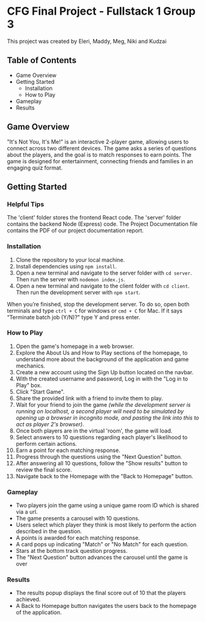 # CFG Final Project - Fullstack 1 Group 3

This project was created by Eleri, Maddy, Meg, Niki and Kudzai 

## Table of Contents
- Game Overview
- Getting Started
  - Installation
  - How to Play
- Gameplay
- Results

## Game Overview
"It's Not You, It's Me!" is an interactive 2-player game, allowing users to connect across two different devices. The game asks a series of questions about the players, and the goal is to match responses to earn points. The game is designed for entertainment, connecting friends and families in an engaging quiz format.

## Getting Started
### Helpful Tips
The 'client' folder stores the frontend React code. The 'server' folder contains the backend Node (Express) code. The Project Documentation file contains the PDF of our project documentation report.

### Installation
1. Clone the repository to your local machine.
2. Install dependencies using `npm install`.
3. Open a new terminal and navigate to the server folder with 
    `cd server`. Then run the server with 
    `nodemon index.js`.
4. Open a new terminal and navigate to the client folder with 
    `cd client`. Then run the development server with
    `npm start`.

When you’re finished, stop the development server. To do so, open both terminals and type `ctrl + C` for windows or `cmd + C` for Mac. If it says “Terminate batch job (Y/N)?" type Y and press enter.

### How to Play
1. Open the game's homepage in a web browser.
2. Explore the About Us and How to Play sections of the homepage, to understand more about the background of the application and game mechanics.
3. Create a new account using the Sign Up button located on the navbar.
4. With the created username and password, Log in with the "Log in to Play" box.
7. Click "Start Game".
8. Share the provided link with a friend to invite them to play.
9. Wait for your friend to join the game *(while the development server is running on localhost, a second player will need to be simulated by opening up a browser in incognito mode, and pasting the link into this to act as player 2's browser)*.
10. Once both players are in the virtual 'room', the game will load.
11. Select answers to 10 questions regarding each player's likelihood to perform certain actions.
12. Earn a point for each matching response.
13. Progress through the questions using the "Next Question" button.
14. After answering all 10 questions, follow the "Show results" button to review the final score.
15. Navigate back to the Homepage with the "Back to Homepage" button.

### Gameplay
- Two players join the game using a unique game room ID which is shared via a url.
- The game presents a carousel with 10 questions.
- Users select which player they think is most likely to perform the action described in the question.
- A points is awarded for each matching response.
- A card pops up indicating "Match" or "No Match" for each question.
- Stars at the bottom track question progress.
- The "Next Question" button advances the carousel until the game is over

### Results
- The results popup displays the final score out of 10 that the players achieved.
- A Back to Homepage button navigates the users back to the homepage of the application.
